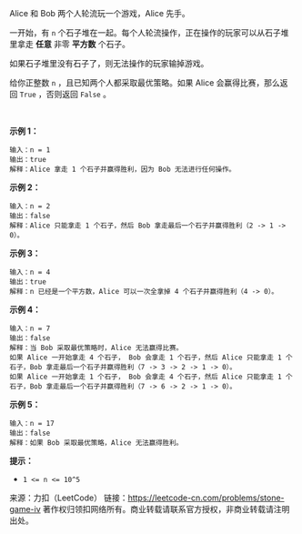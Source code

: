 Alice 和 Bob 两个人轮流玩一个游戏，Alice 先手。

一开始，有 ```n``` 个石子堆在一起。每个人轮流操作，正在操作的玩家可以从石子堆里拿走 **任意** 非零 **平方数** 个石子。

如果石子堆里没有石子了，则无法操作的玩家输掉游戏。

给你正整数 ```n``` ，且已知两个人都采取最优策略。如果 Alice 会赢得比赛，那么返回 ```True``` ，否则返回 ```False``` 。

 

**示例 1：**
```
输入：n = 1
输出：true
解释：Alice 拿走 1 个石子并赢得胜利，因为 Bob 无法进行任何操作。
```
**示例 2：**
```
输入：n = 2
输出：false
解释：Alice 只能拿走 1 个石子，然后 Bob 拿走最后一个石子并赢得胜利（2 -> 1 -> 0）。
```
**示例 3：**
```
输入：n = 4
输出：true
解释：n 已经是一个平方数，Alice 可以一次全拿掉 4 个石子并赢得胜利（4 -> 0）。
```
**示例 4：**
```
输入：n = 7
输出：false
解释：当 Bob 采取最优策略时，Alice 无法赢得比赛。
如果 Alice 一开始拿走 4 个石子， Bob 会拿走 1 个石子，然后 Alice 只能拿走 1 个石子，Bob 拿走最后一个石子并赢得胜利（7 -> 3 -> 2 -> 1 -> 0）。
如果 Alice 一开始拿走 1 个石子， Bob 会拿走 4 个石子，然后 Alice 只能拿走 1 个石子，Bob 拿走最后一个石子并赢得胜利（7 -> 6 -> 2 -> 1 -> 0）。
```
**示例 5：**
```
输入：n = 17
输出：false
解释：如果 Bob 采取最优策略，Alice 无法赢得胜利。
```

**提示：**

* ```1 <= n <= 10^5```

来源：力扣（LeetCode）
链接：https://leetcode-cn.com/problems/stone-game-iv
著作权归领扣网络所有。商业转载请联系官方授权，非商业转载请注明出处。
